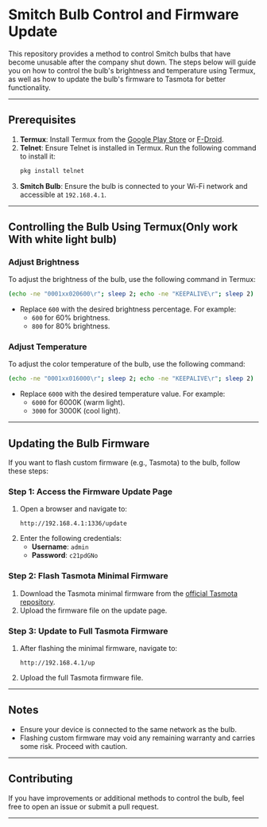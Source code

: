 

# Smitch Bulb Control and Firmware Update

This repository provides a method to control Smitch bulbs that have become unusable after the company shut down. The steps below will guide you on how to control the bulb's brightness and temperature using Termux, as well as how to update the bulb's firmware to Tasmota for better functionality.

---

## Prerequisites

1. **Termux**: Install Termux from the [Google Play Store](https://play.google.com/store/apps/details?id=com.termux) or [F-Droid](https://f-droid.org/packages/com.termux/).
2. **Telnet**: Ensure Telnet is installed in Termux. Run the following command to install it:
   ```bash
   pkg install telnet
   ```
3. **Smitch Bulb**: Ensure the bulb is connected to your Wi-Fi network and accessible at `192.168.4.1`.

---

## Controlling the Bulb Using Termux(Only work With white light bulb) 

### Adjust Brightness
To adjust the brightness of the bulb, use the following command in Termux:
```bash
(echo -ne "0001xx020600\r"; sleep 2; echo -ne "KEEPALIVE\r"; sleep 2) | telnet 192.168.4.1 80
```
- Replace `600` with the desired brightness percentage. For example:
  - `600` for 60% brightness.
  - `800` for 80% brightness.

### Adjust Temperature
To adjust the color temperature of the bulb, use the following command:
```bash
(echo -ne "0001xx016000\r"; sleep 2; echo -ne "KEEPALIVE\r"; sleep 2) | telnet 192.168.4.1 80
```
- Replace `6000` with the desired temperature value. For example:
  - `6000` for 6000K (warm light).
  - `3000` for 3000K (cool light).

---

## Updating the Bulb Firmware

If you want to flash custom firmware (e.g., Tasmota) to the bulb, follow these steps:

### Step 1: Access the Firmware Update Page
1. Open a browser and navigate to:
   ```
   http://192.168.4.1:1336/update
   ```
2. Enter the following credentials:
   - **Username**: `admin`
   - **Password**: `c21pdGNo`

### Step 2: Flash Tasmota Minimal Firmware
1. Download the Tasmota minimal firmware from the [official Tasmota repository](https://github.com/arendst/Tasmota).
2. Upload the firmware file on the update page.

### Step 3: Update to Full Tasmota Firmware
1. After flashing the minimal firmware, navigate to:
   ```
   http://192.168.4.1/up
   ```
2. Upload the full Tasmota firmware file.

---

## Notes
- Ensure your device is connected to the same network as the bulb.
- Flashing custom firmware may void any remaining warranty and carries some risk. Proceed with caution.

---

## Contributing
If you have improvements or additional methods to control the bulb, feel free to open an issue or submit a pull request.

---

